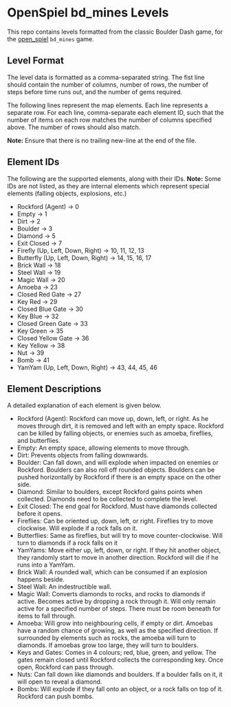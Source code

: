 # OpenSpiel bd_mines Levels
This repo contains levels formatted from the classic Boulder Dash game, for the [open_spiel](https://github.com/deepmind/open_spiel) `bd_mines` game.

## Level Format
The level data is formatted as a comma-separated string. The fist line should contain the number of columns, number of rows, the number of steps before time runs out, and the number of gems required.

The following lines represent the map elements. Each line represents a separate row. For each line, comma-separate each element ID, such that the number of items on each row matches the number of columns specified above. The number of rows should also match.

**Note:** Ensure that there is no trailing new-line at the end of the file.

## Element IDs
The following are the supported elements, along with their IDs. **Note:** Some IDs are not listed, as they are internal elements which represent special elements (falling objects, explosions, etc.)
- Rockford (Agent) -> 0
- Empty -> 1
- Dirt -> 2
- Boulder -> 3
- Diamond -> 5
- Exit Closed -> 7
- Firefly (Up, Left, Down, Right) -> 10, 11, 12, 13
- Butterfly (Up, Left, Down, Right) -> 14, 15, 16, 17
- Brick Wall -> 18
- Steel Wall -> 19
- Magic Wall -> 20
- Amoeba -> 23
- Closed Red Gate -> 27
- Key Red -> 29
- Closed Blue Gate -> 30
- Key Blue -> 32
- Closed Green Gate -> 33
- Key Green -> 35
- Closed Yellow Gate -> 36
- Key Yellow -> 38
- Nut -> 39
- Bomb -> 41
- YamYam (Up, Left, Down, Right) -> 43, 44, 45, 46

## Element Descriptions
A detailed explanation of each element is given below.
- Rockford (Agent): Rockford can move up, down, left, or right. As he moves through dirt, it is removed and left with an empty space. Rockford can be killed by falling objects, or enemies such as amoeba, fireflies, and butterflies.
- Empty: An empty space, allowing elements to move through.
- Dirt: Prevents objects from falling downwards.
- Boulder: Can fall down, and will explode when impacted on enemies or Rockford. Boulders can also roll off rounded objects. Boulders can be pushed horizontally by Rockford if there is an empty space on the other side.
- Diamond: Similar to boulders, except Rockford gains points when collected. Diamonds need to be collected to complete the level.
- Exit Closed: The end goal for Rockford. Must have diamonds collected before it opens.
- Fireflies: Can be oriented up, down, left, or right. Fireflies try to move clockwise. Will explode if a rock falls on it.
- Butterflies: Same as fireflies, but will try to move counter-clockwise. Will turn to diamonds if a rock falls on it
- YamYams: Move either up, left, down, or right. If they hit another object, they randomly start to move in another direction. Rockford will die if he runs into a YamYam.
- Brick Wall: A rounded wall, which can be consumed if an explosion happens beside.
- Steel Wall: An indestructible wall.
- Magic Wall: Converts diamonds to rocks, and rocks to diamonds if active. Becomes active by dropping a rock through it. Will only remain active for a specified number of steps. There must be room beneath for items to fall through.
- Amoeba: Will grow into neighbouring cells, if empty or dirt. Amoebas have a random chance of growing, as well as the specified direction. If surrounded by elements such as rocks, the amoeba will turn to diamonds. If amoebas grow too large, they will turn to boulders.
- Keys and Gates: Comes in 4 colours; red, blue, green, and yellow. The gates remain closed until Rockford collects the corresponding key. Once open, Rockford can pass through.
- Nuts: Can fall down like diamonds and boulders. If a boulder falls on it, it will open to reveal a diamond.
- Bombs: Will explode if they fall onto an object, or a rock falls on top of it. Rockford can push bombs.
